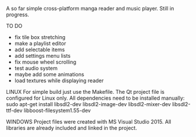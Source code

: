 A so far simple cross-platform manga reader and music player.
Still in progress.

TO DO
- fix tile box stretching
- make a playlist editor
- add selectable items
- add settings menu lists
- fix mouse wheel scrolling
- test audio system
- maybe add some animations
- load textures while displaying reader

LINUX
For simple build just use the Makefile.
The Qt project file is configured for Linux only.
All dependencies need to be installed manually:
sudo apt-get install libsdl2-dev libsdl2-image-dev libsdl2-mixer-dev libsdl2-ttf-dev libboost-filesystem1.55-dev

WINDOWS
Project files were created with MS Visual Studio 2015.
All libraries are already included and linked in the project.

